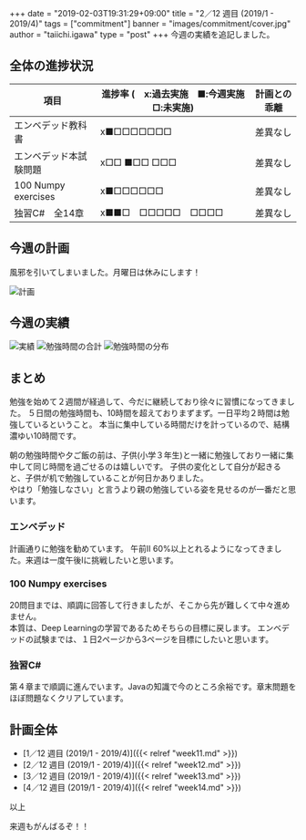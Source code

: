 +++
date = "2019-02-03T19:31:29+09:00"
title = "2／12 週目 (2019/1 - 2019/4)"
tags = ["commitment"]
banner = "images/commitment/cover.jpg"
author = "taiichi.igawa"
type = "post"
+++
今週の実績を追記しました。

<!-- more -->

## 全体の進捗状況

| 項目                  | 進捗率 (　x:過去実施　■:今週実施　□:未実施) | 計画との乖離 |
|---------------------|----------------------------|--------|
| エンベデッド教科書           | x■□□□□□□□                  | 差異なし   |
| エンベデッド本試験問題         | x□□ ■□□ □□□                | 差異なし   |
| 100 Numpy exercises | x■□□□□□□                   | 差異なし   |
| 独習C\#　全14章          | x■■□　□□□□□　□□□□            | 差異なし   |

## 今週の計画

風邪を引いてしまいました。月曜日は休みにします！

![計画](/images/commitment/week12/week12_plan.JPG)

## 今週の実績

![実績](/images/commitment/week12/week12_done.JPG)
![勉強時間の合計](/images/commitment/week12/week12_circle.png)
![勉強時間の分布](/images/commitment/week12/week12_chart.png)

## まとめ
勉強を始めて２週間が経過して、今だに継続しており徐々に習慣になってきました。
５日間の勉強時間も、10時間を超えておりまずまず。一日平均２時間は勉強しているということ。
本当に集中している時間だけを計っているので、結構濃ゆい10時間です。

朝の勉強時間や夕ご飯の前は、子供(小学３年生)と一緒に勉強しており一緒に集中して同じ時間を過ごせるのは嬉しいです。
子供の変化として自分が起きると、子供が机で勉強していることが何日かありました。  
やはり「勉強しなさい」と言うより親の勉強している姿を見せるのが一番だと思います。

### エンベデッド
計画通りに勉強を勧めています。
午前II 60%以上とれるようになってきました。来週は一度午後Iに挑戦したいと思います。

### 100 Numpy exercises
20問目までは、順調に回答して行きましたが、そこから先が難しくて中々進めません。  
本質は、Deep Learningの学習であるためそちらの目標に戻します。
エンベデッドの試験までは、１日2ページから3ページを目標にしたいと思います。

### 独習C\#
第４章まで順調に進んでいます。Javaの知識で今のところ余裕です。章末問題をほぼ問題なくクリアしています。

## 計画全体
* [1／12 週目 (2019/1 - 2019/4)]({{< relref "week11.md" >}})
* [2／12 週目 (2019/1 - 2019/4)]({{< relref "week12.md" >}})
* [3／12 週目 (2019/1 - 2019/4)]({{< relref "week13.md" >}})
* [4／12 週目 (2019/1 - 2019/4)]({{< relref "week14.md" >}})

以上

来週もがんばるぞ！！

